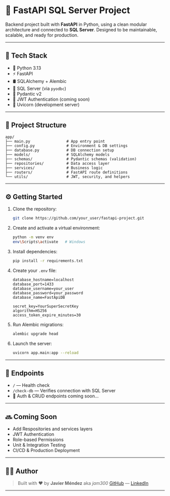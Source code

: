 # 🚀 FastAPI SQL Server Project

Backend project built with **FastAPI** in Python, using a clean modular architecture and connected to **SQL Server**.
Designed to be maintainable, scalable, and ready for production.

---

## 🧱 Tech Stack

- 🐍 Python 3.13
- ⚡ FastAPI
- 🛢️ SQLAlchemy + Alembic
- 🧮 SQL Server (via `pyodbc`)
- 🔐 Pydantic v2
- 🔄 JWT Authentication (coming soon)
- 🧪 Uvicorn (development server)

---

## 📁 Project Structure

```
app/
├── main.py                # App entry point
├── config.py              # Environment & DB settings
├── database.py            # DB connection setup
├── models/                # SQLAlchemy models
├── schemas/               # Pydantic schemas (validation)
├── repositories/          # Data access layer
├── services/              # Business logic
├── routers/               # FastAPI route definitions
└── utils/                 # JWT, security, and helpers
```

---

## ⚙️ Getting Started

1. Clone the repository:
   ```bash
   git clone https://github.com/your_user/fastapi-project.git
   ```

2. Create and activate a virtual environment:
   ```bash
   python -m venv env
   env\Scripts\activate   # Windows
   ```

3. Install dependencies:
   ```bash
   pip install -r requirements.txt
   ```

4. Create your `.env` file:
   ```env
   database_hostname=localhost
   database_port=1433
   database_username=your_user
   database_password=your_password
   database_name=FastApiDB

   secret_key=YourSuperSecretKey
   algorithm=HS256
   access_token_expire_minutes=30
   ```

5. Run Alembic migrations:
   ```bash
   alembic upgrade head
   ```

6. Launch the server:
   ```bash
   uvicorn app.main:app --reload
   ```

---

## 📡 Endpoints

- `/` — Health check
- `/check-db` — Verifies connection with SQL Server
- 🔐 Auth & CRUD endpoints coming soon...

---

## 🔜 Coming Soon
- Add Respositories and services layers
- JWT Authentication
- Role-based Permissions
- Unit & Integration Testing
- CI/CD & Production Deployment

---

## 👨‍💻 Author

> Built with ❤️ by **Javier Méndez** aka _jam300_
> [GitHub](https://github.com/jam300) — [LinkedIn](https://www.linkedin.com/in/javieradanmendezmendez/)

---
